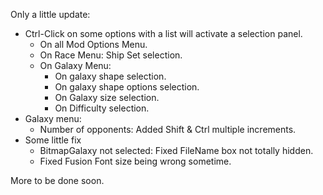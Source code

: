 Only a little update:

- Ctrl-Click on some options with a list will activate a selection panel.
  - On all Mod Options Menu.
  - On Race Menu: Ship Set selection.
  - On Galaxy Menu:
    - On galaxy shape selection.
    - On galaxy shape options selection.
    - On Galaxy size selection.
    - On Difficulty selection.
- Galaxy menu:
  - Number of opponents: Added Shift & Ctrl multiple increments.
- Some little fix
  - BitmapGalaxy not selected: Fixed FileName box not totally hidden.
  - Fixed Fusion Font size being wrong sometime.

More to be done soon.
